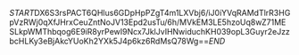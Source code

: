 $START$DX6S3rsPACT6QHlus6GDpHpPZgT4m1LXVbj6/iJ0iYVqRAMdTlrR3HGpVzRWj0qXfJHrxCeuZntNoJV13Epd2usTu/6h/MVkEM3LE5hzoUq8wZ71MESLkpWMThbqog6E9iR8yrPewI9Ncx7JklJvIHNwiduchKH039opL3Guyr2eJzzbcHLKy3eBjAkcYUoKh2YXk5J4p6kz6RdMsQ78Wg==$END$